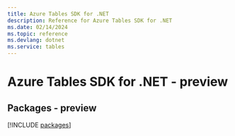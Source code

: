 ```yaml
---
title: Azure Tables SDK for .NET
description: Reference for Azure Tables SDK for .NET
ms.date: 02/14/2024
ms.topic: reference
ms.devlang: dotnet
ms.service: tables
---
```

# Azure Tables SDK for .NET - preview
## Packages - preview
[!INCLUDE [packages](tables-index.md)]